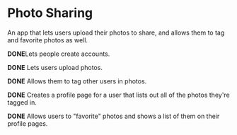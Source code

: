 Photo Sharing
===

An app that lets users upload their photos to share, and allows them to tag and favorite photos as well.

**DONE**Lets people create accounts.

**DONE** Lets users upload photos.

**DONE** Allows them to tag other users in photos.

**DONE** Creates a profile page for a user that lists out all of the photos they're tagged in.

**DONE** Allows users to "favorite" photos and shows a list of them on their profile pages.
